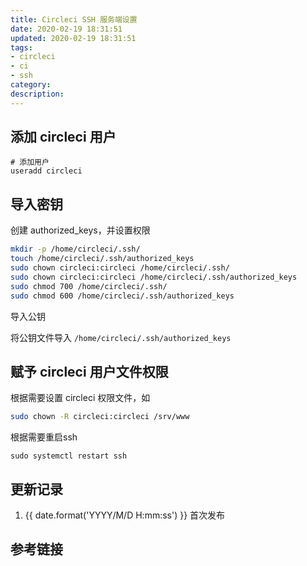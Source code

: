 ```yaml
---
title: Circleci SSH 服务端设置
date: 2020-02-19 18:31:51
updated: 2020-02-19 18:31:51
tags:
- circleci
- ci
- ssh
category:
description:
---
```


<!-- more -->

## 添加 circleci 用户

```shell
# 添加用户
useradd circleci
```

## 导入密钥

创建 authorized_keys，并设置权限

```sh
mkdir -p /home/circleci/.ssh/
touch /home/circleci/.ssh/authorized_keys
sudo chown circleci:circleci /home/circleci/.ssh/
sudo chown circleci:circleci /home/circleci/.ssh/authorized_keys
sudo chmod 700 /home/circleci/.ssh/
sudo chmod 600 /home/circleci/.ssh/authorized_keys
```

导入公钥

将公钥文件导入 `/home/circleci/.ssh/authorized_keys`


## 赋予 circleci 用户文件权限

根据需要设置 circleci 权限文件，如

```sh
sudo chown -R circleci:circleci /srv/www
```

根据需要重启ssh

```
sudo systemctl restart ssh
```
## 更新记录

1. {{ date.format('YYYY/M/D H:mm:ss') }} 首次发布

## 参考链接
